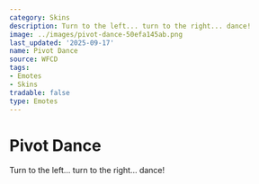```yaml
---
category: Skins
description: Turn to the left... turn to the right... dance!
image: ../images/pivot-dance-50efa145ab.png
last_updated: '2025-09-17'
name: Pivot Dance
source: WFCD
tags:
- Emotes
- Skins
tradable: false
type: Emotes
---
```


# Pivot Dance

Turn to the left... turn to the right... dance!

